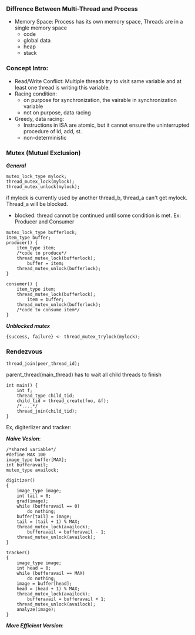 ### Diffrence Between Multi-Thread and Process

- Memory Space: Process has its own memory space, Threads are in a single memory space
	- code
	- global data
	- heap
	- stack

	
### Concept Intro:	
- Read/Write Conflict: Multiple threads try to visit same variable and at least one thread is writing this variable.
- Racing condition: 
	- on purpose for synchronization, the vairable in synchronization variable
	- not on purpose, data racing
- Greedy, data racing:
	- Instructions in ISA are atomic, but it cannot ensure the uninterrupted procedure of ld, add, st.
	- non-deterministic

### Mutex (Mutual Exclusion)
_**General**_

```
mutex_lock_type mylock;
thread_mutex_lock(mylock);
thread_mutex_unlock(mylock);
```
if mylock is currently used by another thread_b, thread_a can't get mylock. Thread_a will be blocked.

- blocked: thread cannot be continued until some condition is met.
Ex: Producer and Consumer

```
mutex_lock_type bufferlock;
item_type buffer;
producer() {
	item_type item;
	/*code to produce*/
	thread_mutex_lock(bufferlock);
		buffer = item;
	thread_mutex_unlock(bufferlock);
}

consumer() {
	item_type item;
	thread_mutex_lock(bufferlock);
		item = buffer;
	thread_mutex_unlock(bufferlock);
	/*code to consume item*/
}
```

_**Unblocked mutex**_

```
{success, failure} <- thread_mutex_trylock(mylock);
```
### Rendezvous

```
thread_join(peer_thread_id);
```
parent_thread(main_thread) has to wait all child threads to finish

```
int main() {
	int f;
	thread_type child_tid;
	child_tid = thread_create(foo, &f);
	/*....*/
	thread_join(child_tid);
}
```

Ex, digiterlizer and tracker:

_**Naive Vesion**_:

```
/*shared variable*/
#define MAX 100
image_type buffer[MAX];
int bufferavail;
mutex_type availock;

digitizer()
{
	image_type image;
	int tail = 0;
	grad(image);
	while (bufferavail == 0)
		do nothing;
	buffer[tail] = image;
	tail = (tail + 1) % MAX;
	thread_mutex_lock(availock);
		bufferavail = bufferavail - 1;
	thread_mutex_unlock(availock);
}

tracker()
{
	image_type image;
	int head = 0;
	while (bufferavail == MAX)
		do nothing;
	image = buffer[head];
	head = (head + 1) % MAX;
	thread_mutex_lock(availock);
		bufferavail = bufferavail + 1;
	thread_mutex_unlock(availock);
	analyze(image);
}
```

_**More Efficient Version**_:

```
